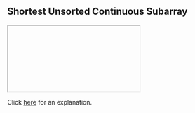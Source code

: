##  Shortest Unsorted Continuous Subarray 

<iframe></iframe>

Click [here](Explanation.md) for an explanation.

